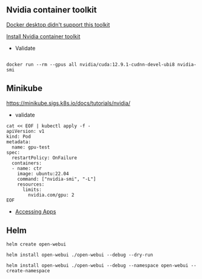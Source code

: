 ## Nvidia container toolkit

[Docker desktop didn't support this toolkit](https://forums.docker.com/t/cant-start-containers-with-gpu-access-on-linux-mint/144606/3)

[Install Nvidia container toolkit](https://docs.nvidia.com/datacenter/cloud-native/container-toolkit/latest/install-guide.html)


- Validate

```

docker run --rm --gpus all nvidia/cuda:12.9.1-cudnn-devel-ubi8 nvidia-smi

```


## Minikube

https://minikube.sigs.k8s.io/docs/tutorials/nvidia/


- validate
```
cat << EOF | kubectl apply -f -
apiVersion: v1
kind: Pod
metadata:
  name: gpu-test
spec:
  restartPolicy: OnFailure
  containers:
  - name: ctr
    image: ubuntu:22.04
    command: ["nvidia-smi", "-L"]
    resources:
      limits:
        nvidia.com/gpu: 2
EOF
```

- [Accessing Apps](https://minikube.sigs.k8s.io/docs/handbook/accessing/)


## Helm

```
helm create open-webui

helm install open-webui ./open-webui --debug --dry-run

helm install open-webui ./open-webui --debug --namespace open-webui --create-namespace
```
